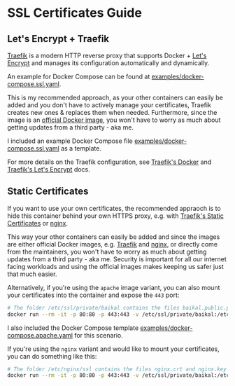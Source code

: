 # SSL Certificates Guide

## Let's Encrypt + Traefik

[Traefik](https://traefik.io/) is a modern HTTP reverse proxy that supports Docker + [Let's Encrypt](https://letsencrypt.org) and manages its configuration automatically and dynamically.

An example for Docker Compose can be found at [examples/docker-compose.ssl.yaml](https://github.com/ckulka/baikal-docker/blob/master/examples/docker-compose.ssl.yaml).

This is my recommended approach, as your other containers can easily be added and you don't have to actively manage your certificates, Traefik creates new ones & replaces them when needed. Furthermore, since the image is an [official Docker image](https://hub.docker.com/_/traefik/), you won't have to worry as much about getting updates from a third party - aka me.

I included an example Docker Compose file [examples/docker-compose.ssl.yaml](https://github.com/ckulka/baikal-docker/blob/master/examples/docker-compose.ssl.yaml) as a template.

For more details on the Traefik configuration, see [Traefik's Docker](https://doc.traefik.io/traefik/providers/docker/) and [Traefik's Let's Encrypt](https://doc.traefik.io/traefik/https/acme/) docs.

## Static Certificates

If you want to use your own certificates, the recommended appraoch is to hide this container behind your own HTTPS proxy, e.g. with [Traefik's Static Certificates](https://docs.traefik.io/configuration/entrypoints/#static-certificates) or [nginx](https://hub.docker.com/_/nginx/).

This way your other containers can easily be added and since the images are either official Docker images, e.g. [Traefik](https://hub.docker.com/_/traefik/) and [nginx](https://hub.docker.com/_/nginx/), or directly come from the maintainers, you won't have to worry as much about getting updates from a third party - aka me. Security is important for all our internet facing workloads and using the official images makes keeping us safer just that much easier.

Alternatively, if you're using the `apache` image variant, you can also mount your certificates into the container and expose the `443` port:

```bash
# The folder /etc/ssl/private/baikal contains the files baikal.public.pem and baikal.private.pem
docker run --rm -it -p 80:80 -p 443:443 -v /etc/ssl/private/baikal:/etc/ssl/private/:ro ckulka/baikal:apache
```

I also included the Docker Compose template [examples/docker-compose.apache.yaml](https://github.com/ckulka/baikal-docker/blob/master/examples/docker-compose.apache.yaml) for this scenario.

If you're using the `nginx` variant and would like to mount your certificates, you can do something like this:

```bash
# The folder /etc/nginx/ssl contains the files nginx.crt and nginx.key
docker run --rm -it -p 80:80 -p 443:443 -v /etc/ssl/private/baikal:/etc/nginx/ssl/:ro ckulka/baikal:nginx
```